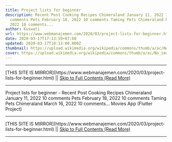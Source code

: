```yaml
---
title: Project lists for beginner
description: Recent Post Cooking Recipes Chimeraland January 11, 2022 10
  comments Pets February 18, 2022 10 comments Taming Pets Chimeraland March 16,
  2022 10 comments...
author: Kuswati
url: https://www.webmanajemen.com/2020/03/project-lists-for-beginner.html
date: 2020-03-17T17:13:59+07:00
updated: 2020-03-17T10:13:00.000Z
thumbnail: https://upload.wikimedia.org/wikipedia/commons/thumb/a/ac/No_image_available.svg/2048px-No_image_available.svg.png
cover: https://upload.wikimedia.org/wikipedia/commons/thumb/a/ac/No_image_available.svg/2048px-No_image_available.svg.png
---
```


<hr/> [THIS SITE IS MIRROR](https://www.webmanajemen.com/2020/03/project-lists-for-beginner.html) || <a href="https://www.webmanajemen.com/2020/03/project-lists-for-beginner.html" rel="follow" class="button" id="read-more">Skip to Full Contents (Read More)</a> <hr/> Project lists for beginner - Recent Post Cooking Recipes Chimeraland January 11, 2022 10 comments Pets February 18, 2022 10 comments Taming Pets Chimeraland March 16, 2022 10 comments... Movies App (Flutter Project) <hr/> [THIS SITE IS MIRROR](https://www.webmanajemen.com/2020/03/project-lists-for-beginner.html) || <a href="https://www.webmanajemen.com/2020/03/project-lists-for-beginner.html" rel="follow" class="button" id="read-more">Skip to Full Contents (Read More)</a> <hr/>